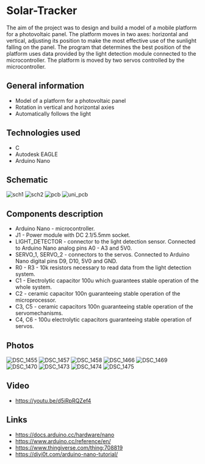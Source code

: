 # Solar-Tracker
The aim of the project was to design and build a model of a mobile platform for a photovoltaic panel. The platform moves in two axes: horizontal and vertical, adjusting its position to make the most effective use of the sunlight falling on the panel. The program that determines the best position of the platform uses data provided by the light detection module connected to the microcontroller. The platform is moved by two servos controlled by the microcontroller.
## General information
* Model of a platform for a photovoltaic panel
* Rotation in vertical and horizontal axies
* Automatically follows the light
## Technologies used
* C
* Autodesk EAGLE
* Arduino Nano
## Schematic
![sch1](/schematic/e1.png)
![sch2](/schematic/e2.png)
![pcb](/schematic/pcb.png)
![uni_pcb](/schematic/uni_pcb.jpg)
## Components description
* Arduino Nano - microcontroller.
* J1 - Power module with DC 2.1/5.5mm socket.
* LIGHT_DETECTOR - connector to the light detection sensor. Connected to Arduino Nano analog pins A0 - A3 and 5V0.
* SERVO_1, SERVO_2 - connectors to the servos. Connected to Arduino Nano digital pins D9, D10, 5V0 and GND.
* R0 - R3 - 10k resistors necessary to read data from the light detection system.
* C1 - Electrolytic capacitor 100u which guarantees stable operation of the whole system.
* C2 - ceramic capacitor 100n guaranteeing stable operation of the microprocessor.
* C3, C5 - ceramic capacitors 100n guaranteeing stable operation of the servomechanisms.
* C4, C6 - 100u electrolytic capacitors guaranteeing stable operation of servos.
## Photos
![DSC_1455](/photos/DSC_1455.JPG)
![DSC_1457](/photos/DSC_1457.JPG)
![DSC_1458](/photos/DSC_1458.JPG)
![DSC_1466](/photos/DSC_1466.JPG)
![DSC_1469](/photos/DSC_1469.JPG)
![DSC_1470](/photos/DSC_1470.JPG)
![DSC_1473](/photos/DSC_1473.JPG)
![DSC_1474](/photos/DSC_1474.JPG)
![DSC_1475](/photos/DSC_1475.JPG)
## Video
* https://youtu.be/d5iRpRQZef4
## Links
* https://docs.arduino.cc/hardware/nano
* https://www.arduino.cc/reference/en/
* https://www.thingiverse.com/thing:708819
* https://diyi0t.com/arduino-nano-tutorial/
